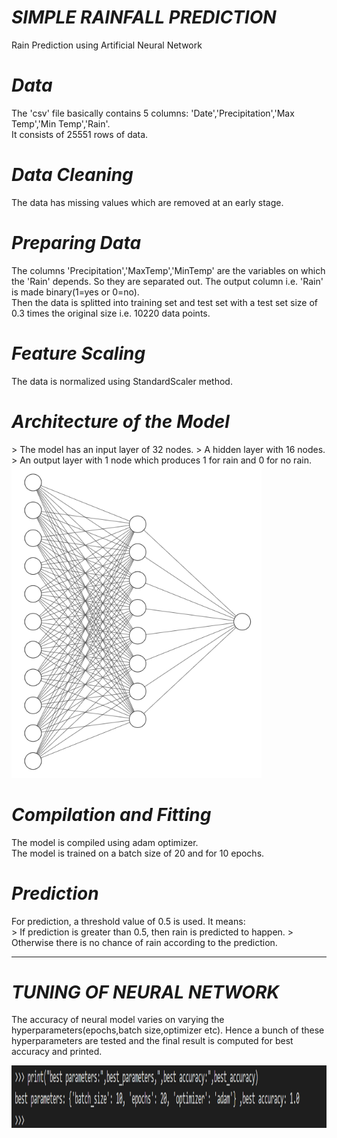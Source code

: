 <i>

# SIMPLE RAINFALL PREDICTION 

</i>
Rain Prediction using Artificial Neural Network
<i>

# Data

</i>
The 'csv' file basically contains 5 columns: 'Date','Precipitation','Max Temp','Min Temp','Rain'.<br>
It consists of 25551 rows of data.
<i>

# Data Cleaning

</i>
The data has missing values which are removed at an early stage. 
<i>

# Preparing Data 

</i>
The columns 'Precipitation','MaxTemp','MinTemp' are the variables on which the 'Rain' depends. So they are separated out. The output column i.e. 'Rain' is made binary(1=yes or 0=no).<br>
Then the data is splitted into training set and test set with a test set size of 0.3 times the original size i.e. 10220 data points.
<i>

# Feature Scaling 

</i>
The data is normalized using StandardScaler method.
<i>

# Architecture of the Model

</i>
> The model has an input layer of 32 nodes.
> A hidden layer with 16 nodes.
> An output layer with 1 node which produces 1 for rain and 0 for no rain.

<img src="NN.PNG" width="400" height="500">
<i>

# Compilation and Fitting 

</i>
The model is compiled using adam optimizer.<br>
The model is trained on a batch size of 20 and for 10 epochs.

<i>

# Prediction

</i>
For prediction, a threshold value of 0.5 is used. It means:<br>
> If prediction is greater than 0.5, then rain is predicted to happen.
> Otherwise there is no chance of rain according to the prediction.

<hr>
<i>

# TUNING OF NEURAL NETWORK

</i>
The accuracy of neural model varies on varying the hyperparameters(epochs,batch size,optimizer etc). Hence a bunch of these hyperparameters are tested and the final result is computed for best accuracy and printed.
<p align="center">
    <img src="Capture.PNG" width="900" height="100">
</p>